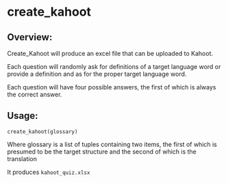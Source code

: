 # create_kahoot

## Overview:

Create_Kahoot will produce an excel file that can be uploaded
to Kahoot.

Each question will randomly ask for definitions of a target language
word or provide a definition and as for the proper target language word.

Each question will have four possible answers, the first of which
is always the correct answer.

## Usage:

`create_kahoot(glossary)`

Where glossary is a list of tuples containing two items, the first
of which is presumed to be the target structure and the second of
which is the translation

It produces `kahoot_quiz.xlsx`

